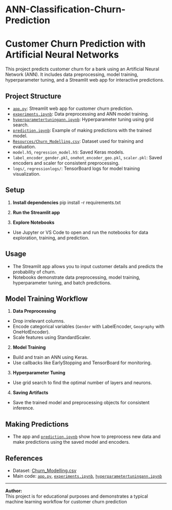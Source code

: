 # ANN-Classification-Churn-Prediction
# Customer Churn Prediction with Artificial Neural Networks

This project predicts customer churn for a bank using an Artificial Neural Network (ANN). It includes data preprocessing, model training, hyperparameter tuning, and a Streamlit web app for interactive predictions.

## Project Structure

- [`app.py`](app.py): Streamlit web app for customer churn prediction.
- [`experiments.ipynb`](experiments.ipynb): Data preprocessing and ANN model training.
- [`hyperparametertuningann.ipynb`](hyperparametertuningann.ipynb): Hyperparameter tuning using grid search.
- [`prediction.ipynb`](prediction.ipynb): Example of making predictions with the trained model.
- [`Resources/Churn_Modelling.csv`](Resources/Churn_Modelling.csv): Dataset used for training and evaluation.
- `model.h5`, `regression_model.h5`: Saved Keras models.
- `label_encoder_gender.pkl`, `onehot_encoder_geo.pkl`, `scaler.pkl`: Saved encoders and scaler for consistent preprocessing.
- `logs/`, `regressionlogs/`: TensorBoard logs for model training visualization.

## Setup

1. **Install dependencies**
pip install -r requirements.txt

2. **Run the Streamlit app**


3. **Explore Notebooks**

- Use Jupyter or VS Code to open and run the notebooks for data exploration, training, and prediction.

## Usage

- The Streamlit app allows you to input customer details and predicts the probability of churn.
- Notebooks demonstrate data preprocessing, model training, hyperparameter tuning, and batch predictions.

## Model Training Workflow

1. **Data Preprocessing**  
- Drop irrelevant columns.
- Encode categorical variables (`Gender` with LabelEncoder, `Geography` with OneHotEncoder).
- Scale features using StandardScaler.

2. **Model Training**  
- Build and train an ANN using Keras.
- Use callbacks like EarlyStopping and TensorBoard for monitoring.

3. **Hyperparameter Tuning**  
- Use grid search to find the optimal number of layers and neurons.

4. **Saving Artifacts**  
- Save the trained model and preprocessing objects for consistent inference.

## Making Predictions

- The app and [`prediction.ipynb`](prediction.ipynb) show how to preprocess new data and make predictions using the saved model and encoders.

## References

- Dataset: [Churn_Modelling.csv](Resources/Churn_Modelling.csv)
- Main code: [`app.py`](app.py), [`experiments.ipynb`](experiments.ipynb), [`hyperparametertuningann.ipynb`](hyperparametertuningann.ipynb)

---

**Author:**  
This project is for educational purposes and demonstrates a typical machine learning workflow for customer churn prediction